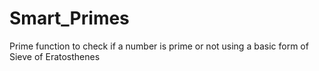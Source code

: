 # Smart_Primes
Prime function to check if a number is prime or not using a basic form of Sieve of Eratosthenes
